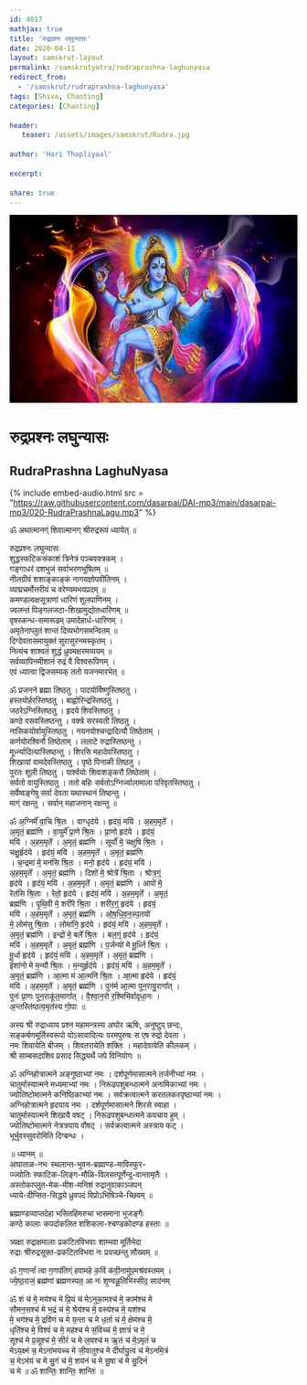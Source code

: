 ```yaml
---    
id: 4017    
mathjax: true    
title: 'रुद्रप्रश्नः लघुन्यासः'    
date: 2020-04-11    
layout: samskrut-layout 
permalink: /samskrutyatra/rudraprashna-laghunyasa
redirect_from: 
  - '/samskrut/rudraprashna-laghunyasa'
tags: [Shiva, Chanting]
categories: [Chanting]
    
header:    
   teaser: /assets/images/samskrut/Rudra.jpg    
    
author: 'Hari Thapliyaal'    
    
excerpt:    
    
share: true    
---    
```

    
![](/assets/images/samskrut/Rudra.jpg)    
    
# रुद्रप्रश्नः लघुन्यासः    
## RudraPrashna LaghuNyasa    
    
{% include embed-audio.html src = "https://raw.githubusercontent.com/dasarpai/DAI-mp3/main/dasarpai-mp3/020-RudraPrashnaLagu.mp3" %}     
    
   
ॐ अथात्मानग्ं शिवात्मानग् श्रीरुद्ररूपं ध्यायेत् ॥    
    
रुद्रप्रश्नः लघुन्यासः    
शुद्धस्फटिकसंकाशं त्रिनेत्रं पञ्चवक्त्रकम् ।    
गङ्गाधरं दशभुजं सर्वाभरणभूषितम् ॥    
नीलग्रीवं शशाङ्काङ्कं नागयज्ञोपवीतिनम् ।    
व्याघ्रचर्मोत्तरीयं च वरेण्यमभयप्रदम् ॥    
कमण्डल्वक्षसूत्राणां धारिणं शूलपाणिनम् ।    
ज्वलन्तं पिङ्गलजटा-शिखामुद्योतधारिणम् ॥    
वृषस्कन्ध-समारूढम् उमादेहार्ध-धारिणम् ।    
अमृतेनाप्लुतं शान्तं दिव्यभोगसमन्वितम् ॥    
दिग्देवतासमायुक्तं सुरासुरनमस्कृतम् ।    
नित्यंच शाश्वतं शुद्धं ध्रुवमक्षरमव्ययम् ॥    
सर्वव्यापिनमीशानं रुद्रं वै विश्वरूपिणम् ।    
एवं ध्यात्वा द्विजसम्यक् ततो यजनमारभेत् ॥    
    
ॐ प्रजनने ब्रह्मा तिष्ठतु । पादयोर्विष्णुस्तिष्ठतु ।    
हस्तयोर्हरस्तिष्ठतु । बाह्वोरिन्द्रस्तिष्ठतु ।    
जठरेऽग्निस्तिष्ठतु । हृदये शिवस्तिष्ठतु ।    
कण्ठे वसवस्तिष्ठन्तु । वक्त्रे सरस्वती तिष्ठतु ।    
नासिकयोर्वायुस्तिष्ठतु । नयनयोश्चन्द्रादित्यौ तिष्ठेताम् ।    
कर्णयोरश्विनौ तिष्ठेताम् । ललाटे रुद्रास्तिष्ठन्तु ।    
मूर्ध्न्यादित्यास्तिष्ठन्तु । शिरसि महादेवस्तिष्ठतु ।    
शिखायां वामदेवस्तिष्ठतु । पृष्ठे पिनाकी तिष्ठतु ।    
पुरतः शूली तिष्ठतु । पार्श्वयोः शिवाशङ्करौ तिष्ठेताम् ।    
सर्वतो वायुस्तिष्ठतु । ततो बहिः सर्वतोऽग्निर्ज्वालामाला परिवृतस्तिष्ठतु ।    
सर्वेष्वङ्गेषु सर्वा देवता यथास्थानं तिष्ठन्तु ।    
माग्ं रक्षन्तु । सर्वान् महाजनान् रक्षन्तु ॥    
    
ॐ अ॒ग्निर्मे॑ वा॒चि श्रि॒तः । वाग्धृद॑ये । हृद॑यं॒ मयि॑ । अ॒हम॒मृते᳚ ।    
अ॒मृतं॒ ब्रह्म॑णि । वा॒युर्मे᳚ प्रा॒णे श्रि॒तः । प्रा॒णो हृद॑ये । हृद॑यं॒    
मयि॑ । अ॒हम॒मृते᳚ । अ॒मृतं॒ ब्रह्म॑णि । सूर्यो॑ मे॒ चक्षुषि श्रि॒तः ।    
चक्षु॒र्हृद॑ये । हृद॑यं॒ मयि॑ । अ॒हम॒मृते᳚ । अ॒मृतं॒ ब्रह्म॑णि    
। च॒न्द्रमा॑ मे॒ मन॑सि श्रि॒तः । मनो॒ हृद॑ये । हृद॑यं॒ मयि॑ ।    
अ॒हम॒मृते᳚ । अ॒मृतं॒ ब्रह्म॑णि । दिशो॑ मे॒ श्रोत्रे᳚ श्रि॒ताः । श्रोत्र॒ग्ं॒    
हृद॑ये । हृद॑यं॒ मयि॑ । अ॒हम॒मृते᳚ । अ॒मृतं॒ ब्रह्म॑णि । आपो॑ मे॒    
रेत॑सि श्रि॒ताः । रेतो॒ हृद॑ये । हृद॑यं॒ मयि॑ । अ॒हम॒मृते᳚ । अ॒मृतं॒    
ब्रह्म॑णि । पृ॒थि॒वी मे॒ शरी॑रे श्रि॒ता । शरी॑र॒ग्ं॒ हृद॑ये । हृद॑यं॒    
मयि॑ । अ॒हम॒मृते᳚ । अ॒मृतं॒ ब्रह्म॑णि । ओ॒ष॒धि॒व॒न॒स्प॒तयो॑    
मे॒ लोम॑सु श्रि॒ताः । लोमा॑नि॒ हृद॑ये । हृद॑यं॒ मयि॑ । अ॒हम॒मृते᳚ ।    
अ॒मृतं॒ ब्रह्म॑णि । इन्द्रो॑ मे॒ बले᳚ श्रि॒तः । बल॒ग्ं॒ हृद॑ये । हृद॑यं॒    
मयि॑ । अ॒हम॒मृते᳚ । अ॒मृतं॒ ब्रह्म॑णि । प॒र्जन्यो॑ मे मू॒र्ध्नि श्रि॒तः ।    
मू॒र्धा हृद॑ये । हृद॑यं॒ मयि॑ । अ॒हम॒मृते᳚ । अ॒मृतं॒ ब्रह्म॑णि ।    
ईशा॑नो मे म॒न्यौ श्रि॒तः । म॒न्युर्हृद॑ये । हृद॑यं॒ मयि॑ । अ॒हम॒मृते᳚ ।    
अ॒मृतं॒ ब्रह्म॑णि । आ॒त्मा म॑ आ॒त्मनि॑ श्रि॒तः । आ॒त्मा हृद॑ये । हृद॑यं॒    
मयि॑ । अ॒हम॒मृते᳚ । अ॒मृतं॒ ब्रह्म॑णि । पुन॑र्म आ॒त्मा पुन॒रायु॒रागा᳚त् ।    
पुनः॑ प्रा॒णः पुन॒राकू॑त॒मागा᳚त् । वै॒श्वा॒न॒रो र॒श्मिभि॑र्वावृधा॒नः ।    
अ॒न्तस्ति॑ष्ठत्व॒मृत॑स्य गो॒पाः ॥    
    
अस्य श्री रुद्राध्याय प्रश्न महामन्त्रस्य अघोर ऋषिः, अनुष्टुप् छन्दः,    
सङ्कर्षणमूर्तिस्वरूपो योऽसावादित्यः परमपुरुषः स एष रुद्रो देवता ।    
नमः शिवायेति बीजम् । शिवतरायेति शक्तिः । महादेवायेति कीलकम् ।    
श्री साम्बसदाशिव प्रसाद सिद्ध्यर्थे जपे विनियोगः ॥    
    
ॐ अग्निहोत्रात्मने अङ्गुष्ठाभ्यां नमः । दर्शपूर्णमासात्मने तर्जनीभ्यां नमः ।    
चातुर्मास्यात्मने मध्यमाभ्यां नमः । निरूढपशुबन्धात्मने अनामिकाभ्यां नमः ।    
ज्योतिष्टोमात्मने कनिष्ठिकाभ्यां नमः । सर्वक्रत्वात्मने करतलकरपृष्ठाभ्यां नमः ।    
अग्निहोत्रात्मने हृदयाय नमः । दर्शपूर्णमासात्मने शिरसे स्वाहा ।    
चातुर्मास्यात्मने शिखायै वषट् । निरूढपशुबन्धात्मने कवचाय हुम् ।    
ज्योतिष्टोमात्मने नेत्रत्रयाय वौषट् । सर्वक्रत्वात्मने अस्त्राय फट् ।    
भूर्भुवस्सुवरोमिति दिग्बन्धः ।    
    
॥ ध्यानम् ॥    
आपाताळ-नभः स्थलान्त-भुवन-ब्रह्माण्ड-माविस्फुर-    
ज्ज्योतिः स्फाटिक-लिङ्ग-मौळि-विलसत्पूर्णेन्दु-वान्तामृतैः ।    
अस्तोकाप्लुत-मेक-मीश-मनिशं रुद्रानुवाकाञ्जपन्    
ध्याये-दीप्सित-सिद्धये ध्रुवपदं विप्रोऽभिषिञ्चे-च्छिवम् ॥    
    
ब्रह्माण्डव्याप्तदेहा भसितहिमरुचा भासमाना भुजङ्गैः    
कण्ठे कालाः कपर्दाकलित शशिकला-श्चण्डकोदण्ड हस्ताः ॥    
    
त्र्यक्षा रुद्राक्षमालाः प्रकटितविभवाः शाम्भवा मूर्तिभेदा    
रुद्राः श्रीरुद्रसूक्त-प्रकटितविभवा नः प्रयच्छन्तु सौख्यम् ॥    
    
ॐ ग॒णानां᳚ त्वा ग॒णप॑तिग्ं हवामहे क॒विं क॑वी॒नामु॑प॒मश्र॑वस्तमम् ।    
ज्ये॒ष्ठ॒राजं॒ ब्रह्म॑णां ब्रह्मणस्पत॒ आ नः॑ श‍ृ॒ण्वन्नू॒तिभि॑स्सीद॒ साद॑नम्    
    
ॐ शं च॑ मे॒ मय॑श्च मे प्रि॒यं च॑ मेऽनुका॒मश्च॑ मे॒ काम॑श्च मे    
सौमन॒सश्च॑ मे भ॒द्रं च॑ मे॒ श्रेय॑श्च मे॒ वस्य॑श्च मे॒ यश॑श्च    
मे॒ भग॑श्च मे॒ द्रवि॑णं च मे य॒न्ता च मे ध॒र्ता च॑ मे॒ क्षेम॑श्च मे॒    
धृति॑श्च मे॒ विश्वं॑ च मे॒ मह॑श्च मे सं॒विच्च॑ मे॒ ज्ञात्रं॑ च मे॒    
सूश्च॑ मे प्र॒सूश्च॑ मे॒ सीरं॑ च मे ल॒यश्च॑ म ऋ॒तं च॑ मे॒ऽमृतं॑ च    
मेऽय॒क्ष्मं च॒ मेऽना॑मयच्च मे जी॒वातुश्च मे दीर्घायु॒त्वं च॑ मेऽनमि॒त्रं    
च॒ मेऽभ॑यं च मे सु॒गं च॑ मे॒ शय॑नं च मे सू॒षा च॑ मे सु॒दिनं॑    
च मे ॥ ॐ शान्तिः॒ शान्तिः॒ शान्तिः॑ ॥    
    

